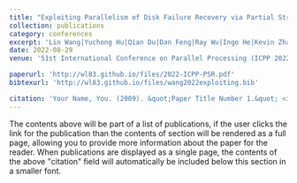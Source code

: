 ```yaml
---
title: "Exploiting Parallelism of Disk Failure Recovery via Partial Stripe Repair for an Erasure-Coded High-Density Storage Server"
collection: publications
category: conferences
excerpt: 'Lin Wang|Yuchong Hu|Qian Du|Dan Feng|Ray Wu|Ingo He|Kevin Zhang'
date: 2022-08-29
venue: '51st International Conference on Parallel Processing (ICPP 2022)'

paperurl: 'http://wl83.github.io/files/2022-ICPP-PSR.pdf'
bibtexurl: 'http://wl83.github.io/files/wang2022exploiting.bib'

citation: 'Your Name, You. (2009). &quot;Paper Title Number 1.&quot; <i>Journal 1</i>. 1(1).'
---
```

The contents above will be part of a list of publications, if the user clicks the link for the publication than the contents of section will be rendered as a full page, allowing you to provide more information about the paper for the reader. When publications are displayed as a single page, the contents of the above "citation" field will automatically be included below this section in a smaller font.
